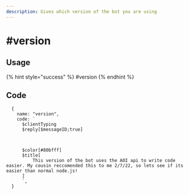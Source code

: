 ```yaml
---
description: Gives which version of the bot you are using
---
```


# #version

## Usage

{% hint style="success" %}
\#version
{% endhint %}

## Code

```oz
  {
    name: "version",
    code: `
      $clientTyping
      $reply[$messageID;true]
  
  
  
      $color[#80bfff]
      $title[
          This version of the bot uses the AOI api to write code easier. My cousin reccomended this to me 2/7/22, so lets see if its easier than normal node.js!
      ]
      `,
  }
```
